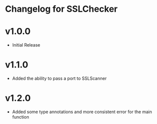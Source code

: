 # Changelog for SSLChecker

# v1.0.0
- Initial Release

# v1.1.0
- Added the ability to pass a port to SSLScanner

# v1.2.0
- Added some type annotations and more consistent error for the main function

